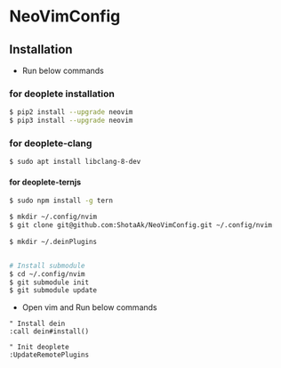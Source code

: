 # NeoVimConfig

## Installation
- Run below commands

### for deoplete installation
``` zsh
$ pip2 install --upgrade neovim
$ pip3 install --upgrade neovim
```

### for deoplete-clang
```zsh
$ sudo apt install libclang-8-dev
```

#### for deoplete-ternjs
```zsh
$ sudo npm install -g tern
```

```zsh
$ mkdir ~/.config/nvim
$ git clone git@github.com:ShotaAk/NeoVimConfig.git ~/.config/nvim
    
$ mkdir ~/.deinPlugins


# Install submodule
$ cd ~/.config/nvim
$ git submodule init
$ git submodule update
```

- Open vim and Run below commands
```vim
" Install dein
:call dein#install()

" Init deoplete
:UpdateRemotePlugins
```
